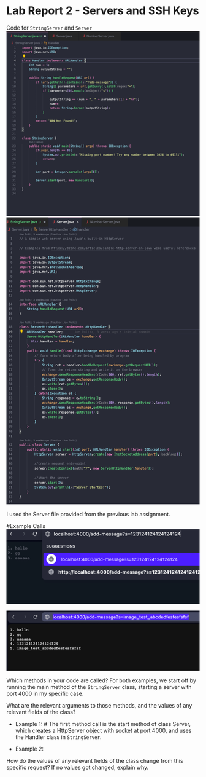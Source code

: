 # Lab Report 2 - Servers and SSH Keys

Code for ```StringServer``` and ```Server```
![Image](lab2-stringserver-code-1.png)
![Image](lab2-server-code-1.png)

I used the Server file provided from the previous lab assignment.

#Example Calls
![Image](lab2-example1-1.png)

![Image](lab2-example2-1.png)

Which methods in your code are called?
For both examples, we start off by running the main method of the ```StringServer``` class, starting a server with port 4000 in my specific case.

What are the relevant arguments to those methods, and the values of any relevant fields of the class?
- Example 1: # The first method call is the start method of class Server, which creates a HttpServer object with socket at port 4000, and uses the Handler class in ```StringServer```.

- Example 2:


How do the values of any relevant fields of the class change from this specific request? If no values got changed, explain why.
